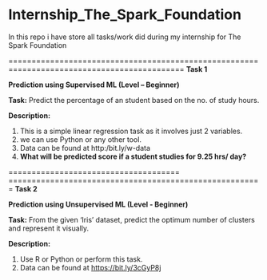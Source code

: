 # Internship_The_Spark_Foundation
In this repo i have store all tasks/work did during my internship for The Spark Foundation

============================================================================================
**Task 1**

**Prediction using Supervised ML (Level – Beginner)**

**Task:** 
Predict the percentage of an student based on the no. of study hours.

**Description:**
1. This is a simple linear regression task as it involves just 2 variables. 
2. we can use Python or any other tool. 
3. Data can be found at http:/bit.ly/w-data
4. **What will be predicted score if a student studies for 9.25 hrs/ day?**

===================================== =======================================================
**Task 2**

**Prediction using Unsupervised ML (Level - Beginner)**

**Task:**
From the given ‘Iris’ dataset, predict the optimum number of clusters and represent it visually.

**Description:**
1. Use R or Python or perform this task.
2. Data can be found at https://bit.ly/3cGyP8j
